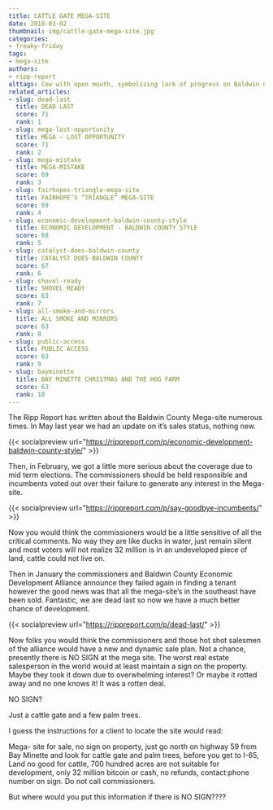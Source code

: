 ```yaml
---
title: CATTLE GATE MEGA-SITE
date: 2018-03-02
thumbnail: img/cattle-gate-mega-site.jpg
categories:
- freaky-friday
tags:
- mega-site
authors:
- ripp-report
alttags: Cow with open mouth, symbolizing lack of progress on Baldwin County Mega-site development
related_articles:
- slug: dead-last
  title: DEAD LAST
  score: 71
  rank: 1
- slug: mega-lost-opportunity
  title: MEGA — LOST OPPORTUNITY
  score: 71
  rank: 2
- slug: mega-mistake
  title: MEGA-MISTAKE
  score: 69
  rank: 3
- slug: fairhopes-triangle-mega-site
  title: FAIRHOPE’S “TRIANGLE” MEGA-SITE
  score: 69
  rank: 4
- slug: economic-development-baldwin-county-style
  title: ECONOMIC DEVELOPMENT - BALDWIN COUNTY STYLE
  score: 68
  rank: 5
- slug: catalyst-does-baldwin-county
  title: CATALYST DOES BALDWIN COUNTY
  score: 67
  rank: 6
- slug: shovel-ready
  title: SHOVEL READY
  score: 63
  rank: 7
- slug: all-smoke-and-mirrors
  title: ALL SMOKE AND MIRRORS
  score: 63
  rank: 8
- slug: public-access
  title: PUBLIC ACCESS
  score: 63
  rank: 9
- slug: bayminette
  title: BAY MINETTE CHRISTMAS AND THE HOG FARM
  score: 63
  rank: 10
---
```

The Ripp Report has written about the Baldwin County Mega-site numerous times. In May last year we had an update on it’s sales status, nothing new.

{{< socialpreview url="https://rippreport.com/p/economic-development-baldwin-county-style/" >}}

Then, in February, we got a little more serious about the coverage due to mid term elections. The commissioners should be held responsible and incumbents voted out over their failure to generate any interest in the Mega-site.

{{< socialpreview url="https://rippreport.com/p/say-goodbye-incumbents/" >}}

Now you would think the commissioners would be a little sensitive of all the critical comments. No way they are like ducks in water, just remain silent and most voters will not realize 32 million is in an undeveloped piece of land, cattle could not live on.

Then in January the commissioners and Baldwin County Economic Development Alliance announce they failed again in finding a tenant however the good news was that all the mega-site’s in the southeast have been sold. Fantastic, we are dead last so now we have a much better chance of development.

{{< socialpreview url="https://rippreport.com/p/dead-last/" >}}

Now folks you would think the commissioners and those hot shot salesmen of the alliance would have a new and dynamic sale plan. Not a chance, presently there is NO SIGN at the mega site. The worst real estate salesperson in the world would at least maintain a sign on the property. Maybe they took it down due to overwhelming interest? Or maybe it rotted away and no one knows it! It was a rotten deal.

NO SIGN?

Just a cattle gate and a few palm trees.

I guess the instructions for a client to locate the site would read:

Mega- site for sale, no sign on property, just go north on highway 59 from Bay Minette and look for cattle gate and palm trees, before you get to I-65, Land no good for cattle, 700 hundred acres are not suitable for development, only 32 million bitcoin or cash, no refunds, contact:phone number on sign. Do not call commissioners.

But where would you put this information if there is NO SIGN????
